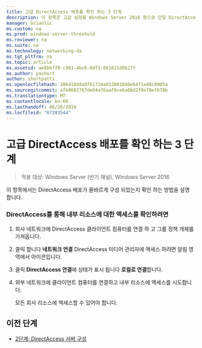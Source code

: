 ```yaml
---
title: 고급 DirectAccess 배포를 확인 하는 3 단계
description: 이 항목은 고급 설정을 Windows Server 2016 용으로 단일 DirectAccess 서버 배포 가이드의 일부
manager: brianlic
ms.custom: na
ms.prod: windows-server-threshold
ms.reviewer: na
ms.suite: na
ms.technology: networking-da
ms.tgt_pltfrm: na
ms.topic: article
ms.assetid: ae8bbff0-c981-4bc6-8df1-861621d0627f
ms.author: pashort
author: shortpatti
ms.openlocfilehash: 386d10dda9f61724a012801840e6471e48c0905a
ms.sourcegitcommit: afb0602767de64a76aaf9ce6a60d2f0e78efb78b
ms.translationtype: MT
ms.contentlocale: ko-KR
ms.lasthandoff: 06/20/2019
ms.locfileid: "67283544"
---
```

# <a name="step-3-verify-the-advanced-directaccess-deployment"></a>고급 DirectAccess 배포를 확인 하는 3 단계

>적용 대상: Windows Server (반기 채널), Windows Server 2016

이 항목에서는 DirectAccess 배포가 올바르게 구성 되었는지 확인 하는 방법을 설명 합니다.  
  
### <a name="to-verify-access-to-internal-resources-through-directaccess"></a>DirectAccess를 통해 내부 리소스에 대한 액세스를 확인하려면  
  
1.  회사 네트워크에 DirectAccess 클라이언트 컴퓨터를 연결 하 고 그룹 정책 개체를 가져옵니다.  
  
2.  클릭 합니다 **네트워크 연결** DirectAccess 미디어 관리자에 액세스 하려면 알림 영역에서 아이콘입니다.  
  
3.  클릭 **DirectAccess 연결**에 상태가 표시 됩니다 **로컬로 연결**합니다.  
  
4.  외부 네트워크에 클라이언트 컴퓨터를 연결하고 내부 리소스에 액세스를 시도합니다.  
  
    모든 회사 리소스에 액세스할 수 있어야 합니다.  
  
## <a name="BKMK_Links"></a>이전 단계  
  
-   [2단계: DirectAccess 서버 구성](Step-2-Configuring-DirectAccess-Servers.md)  
  


